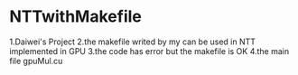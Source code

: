 # NTTwithMakefile
1.Daiwei's Project
2.the makefile writed by my can be used in NTT implemented in GPU
3.the code has error but the makefile is OK
4.the main file gpuMul.cu
